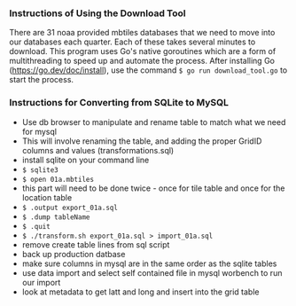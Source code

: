 ### Instructions of Using the Download Tool

There are 31 noaa provided mbtiles databases that we need to move into our databases each quarter. Each of these takes several minutes to download. This program uses Go's native goroutines which are a form of multithreading to speed up and automate the process. After installing Go (https://go.dev/doc/install), use the command `$ go run download_tool.go` to start the process.

### Instructions for Converting from SQLite to MySQL
- Use db browser to manipulate and rename table to match what we need for mysql
- This will involve renaming the table, and adding the proper GridID columns and values (transformations.sql)
- install sqlite on your command line
- `$ sqlite3`
- `$ open 01a.mbtiles`
- this part will need to be done twice - once for tile table and once for the location table
- `$ .output export_01a.sql`
- `$ .dump tableName`
- `$ .quit`
- `$ ./transform.sh export_01a.sql > import_01a.sql`
- remove create table lines from sql script
- back up production datbase
- make sure columns in mysql are in the same order as the sqlite tables
- use data import and select self contained file in mysql worbench to run our import
- look at metadata to get latt and long and insert into the grid table